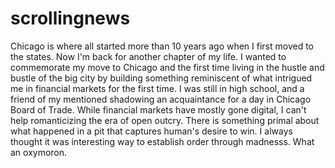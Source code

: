 # scrollingnews
Chicago is where all started more than 10 years ago when I first moved to the states. Now I'm back for another chapter of my life. I wanted to commemorate my move to Chicago and the first time living in the hustle and bustle of the big city by building something reminiscent of what intrigued me in financial markets for the first time. I was still in high school, and a friend of my mentioned shadowing an acquaintance for a day in Chicago Board of Trade. While financial markets have mostly gone digital, I can't help romanticizing the era of open outcry. There is something primal about what happened in a pit that captures human's desire to win. I always thought it was interesting way to establish order through madnesss. What an oxymoron. 
